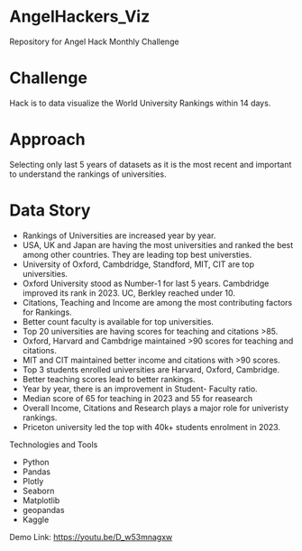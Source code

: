 # AngelHackers_Viz
Repository for Angel Hack Monthly Challenge

# Challenge
Hack is to data visualize the World University Rankings within 14 days.

# Approach
Selecting only last 5 years of datasets as it is the most recent and important to understand the rankings of universities.

# Data Story
* Rankings of Universities are increased year by year.
* USA, UK and Japan are having the most universities and ranked the best among other countries. They are leading top best universties.
* University of Oxford, Cambdridge, Standford, MIT, CIT are top universities.
* Oxford University stood as Number-1 for last 5 years. Cambdridge improved its rank in 2023. UC, Berkley reached under 10. 
* Citations, Teaching and Income are among the most contributing factors for Rankings.
* Better count faculty is available for top universities.
* Top 20 universities are having scores for teaching and citations >85.
* Oxford, Harvard and Cambdrige maintained >90 scores for teaching and citations.
* MIT and CIT maintained better income and citations with >90 scores.
* Top 3 students enrolled universities are Harvard, Oxford, Cambridge.
* Better teaching scores lead to better rankings.
* Year by year, there is an improvement in Student- Faculty ratio.
* Median score of 65 for teaching in 2023 and 55 for reasearch
* Overall Income, Citations and Research plays a major role for univeristy rankings.
* Priceton university led the top with 40k+ students enrolment in 2023.

Technologies and Tools
* Python
* Pandas
* Plotly
* Seaborn
* Matplotlib
* geopandas
* Kaggle

Demo Link: https://youtu.be/D_w53mnagxw

